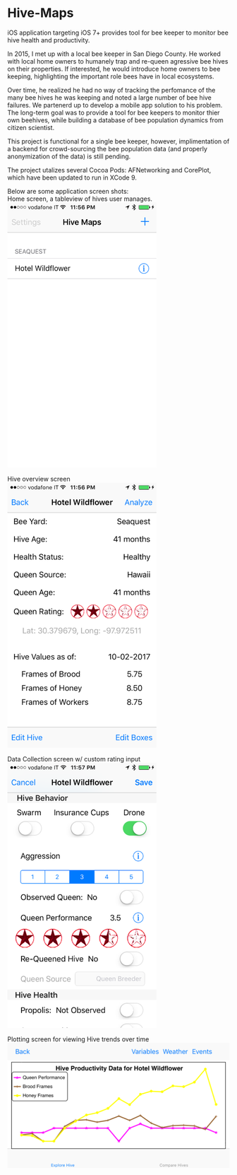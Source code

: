 # Hive-Maps
iOS application targeting iOS 7+ provides tool for bee keeper to monitor bee hive health and productivity. 

In 2015, I met up with a local bee keeper in San Diego County. He worked with local home owners to humanely trap and re-queen agressive
bee hives on their properties. If interested, he would introduce home owners to bee keeping, highlighting the important role bees have
in local ecosystems. 
  
Over time, he realized he had no way of tracking the perfomance of the many bee hives he was keeping and noted a large number of bee hive
failures. We partenerd up to develop a mobile app solution to his problem. The long-term goal was to provide a tool for bee keepers to 
monitor thier own beehives, while building a database of bee population dynamics from citizen scientist. 

This project is functional for a single bee keeper, however, implimentation of a backend for crowd-sourcing the bee population data 
(and properly anonymization of the data) is still pending. 

The project utalizes several Cocoa Pods: AFNetworking and CorePlot, which have been updated to run in XCode 9. 

Below are some application screen shots:  
Home screen, a tableview of hives user manages.  
<img src="https://github.com/ByronAnalytics/Hive-Maps/blob/Plotting/IMG_1981.PNG" height="600" />  
  
Hive overview screen  
<img src="https://github.com/ByronAnalytics/Hive-Maps/blob/Plotting/IMG_1983.PNG" height="600" />

Data Collection screen w/ custom rating input   
<img src="https://github.com/ByronAnalytics/Hive-Maps/blob/Plotting/IMG_1984.PNG" height="600" />  

Plotting screen for viewing Hive trends over time  
<img src="https://github.com/ByronAnalytics/Hive-Maps/blob/Plotting/IMG_1982.PNG" Width="600" />  

